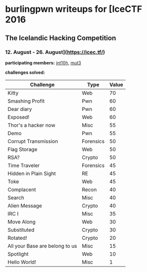 # burlingpwn writeups for [IceCTF 2016
## The Icelandic Hacking Competition
### 12. August - 26. August](https://icec.tf/)

__participating members:__ [int10h](https://github.com/brianmwaters), [mut3](https://github.com/mut3)

__challenges solved:__

|Challenge                      |Type       |Value|
|---                            |---        |---|
|Kitty                          |Web        |70|
|Smashing Profit                |Pwn        |60|
|Dear diary                     |Pwn        |60|
|Exposed!                       |Web        |60|
|Thor's a hacker now            |Misc       |55|
|Demo                           |Pwn        |55|
|Corrupt Transmission           |Forensics  |50|
|Flag Storage                   |Web        |50|
|RSA?                           |Crypto     |50|
|Time Traveler                  |Forensics  |45|
|Hidden in Plain Sight          |RE         |45|
|Toke                           |Web        |45|
|Complacent                     |Recon      |40|
|Search                         |Misc       |40|
|Alien Message                  |Crypto     |40|
|IRC I                          |Misc       |35|
|Move Along                     |Web        |30|
|Substituted                    |Crypto     |30|
|Rotated!                       |Crypto     |20|
|All your Base are belong to us |Misc       |15|
|Spotlight                      |Web        |10|
|Hello World!                   |Misc       |1|
